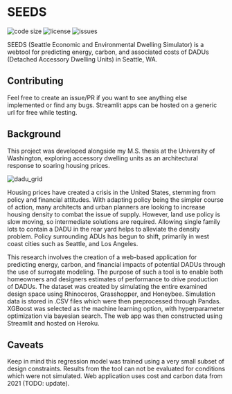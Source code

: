 # SEEDS

![code size](https://img.shields.io/github/languages/code-size/prxsto/seeds?style=flat-square)
![license](https://img.shields.io/github/license/prxsto/seeds?style=flat-square)
![issues](https://img.shields.io/github/issues/prxsto/seeds)

SEEDS (Seattle Economic and Environmental Dwelling Simulator) is a webtool for predicting energy, carbon, and associated costs of DADUs (Detached Accessory Dwelling Units) in Seattle, WA.

## Contributing

Feel free to create an issue/PR if you want to see anything else implemented or find any bugs. Streamlit apps can be hosted on a generic url for free while testing.

## Background

This project was developed alongside my M.S. thesis at the University of Washington, exploring accessory dwelling units as an architectural response to soaring housing prices. 

![dadu_grid](https://user-images.githubusercontent.com/15711032/162850975-3552f1c9-fe26-4948-b1ad-d573be169326.png)

Housing prices have created a crisis in the United States, stemming from policy and financial attitudes. With adapting policy being the simpler course of action, many architects and urban planners are looking to increase housing density to combat the issue of supply. However, land use policy is slow moving, so intermediate solutions are required. Allowing single family lots to contain a DADU in the rear yard helps to alleviate the density problem. Policy surrounding ADUs has begun to shift, primarily in west coast cities such as Seattle, and Los Angeles. 

This research involves the creation of a web-based application for predicting energy, carbon, and financial impacts of potential DADUs through the use of surrogate modeling. The purpose of such a tool is to enable both homeowners and designers estimates of performance to drive production of DADUs. The dataset was created by simulating the entire examined design space using Rhinoceros, Grasshopper, and Honeybee. Simulation data is stored in .CSV files which were then preprocessed through Pandas. XGBoost was selected as the machine learning option, with hyperparameter optimization via bayesian search. The web app was then constructed using Streamlit and hosted on Heroku.

## Caveats

Keep in mind this regression model was trained using a very small subset of design constraints. Results from the tool can not be evaluated for conditions which were not simulated. Web application uses cost and carbon data from 2021 (TODO: update).
